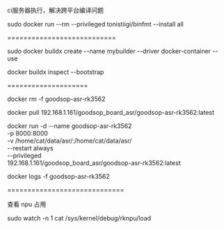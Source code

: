 

ci服务器执行，解决跨平台编译问题

sudo docker run --rm --privileged tonistiigi/binfmt --install all

===========================

sudo docker buildx create --name mybuilder --driver docker-container --use

docker buildx inspect --bootstrap

====================


docker rm -f goodsop-asr-rk3562


docker pull 192.168.1.161/goodsop_board_asr/goodsop-asr-rk3562:latest


docker run -d --name goodsop-asr-rk3562 \
    -p 8000:8000 \
    -v /home/cat/data/asr/:/home/cat/data/asr/ \
    --restart always \
    --privileged \
    192.168.1.161/goodsop_board_asr/goodsop-asr-rk3562:latest


docker logs -f goodsop-asr-rk3562


=============================

查看 npu 占用

sudo watch -n 1 cat /sys/kernel/debug/rknpu/load








